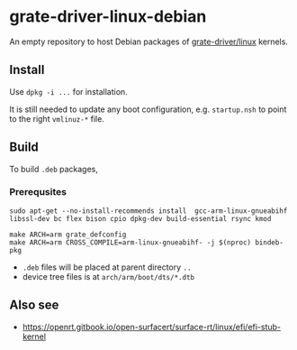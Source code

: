 # grate-driver-linux-debian

An empty repository to host Debian packages of [grate-driver/linux](https://github.com/grate-driver/linux) kernels.

## Install

Use `dpkg -i ...` for installation.

It is still needed to update any boot configuration, e.g. `startup.nsh` to point to the right `vmlinuz-*` file. 

## Build

To build `.deb` packages,

### Prerequsites

```
sudo apt-get --no-install-recommends install  gcc-arm-linux-gnueabihf libssl-dev bc flex bison cpio dpkg-dev build-essential rsync kmod
```

```
make ARCH=arm grate_defconfig
make ARCH=arm CROSS_COMPILE=arm-linux-gnueabihf- -j $(nproc) bindeb-pkg
```

- `.deb` files will be placed at parent directory `..`
- device tree files is at `arch/arm/boot/dts/*.dtb`


## Also see

- https://openrt.gitbook.io/open-surfacert/surface-rt/linux/efi/efi-stub-kernel

